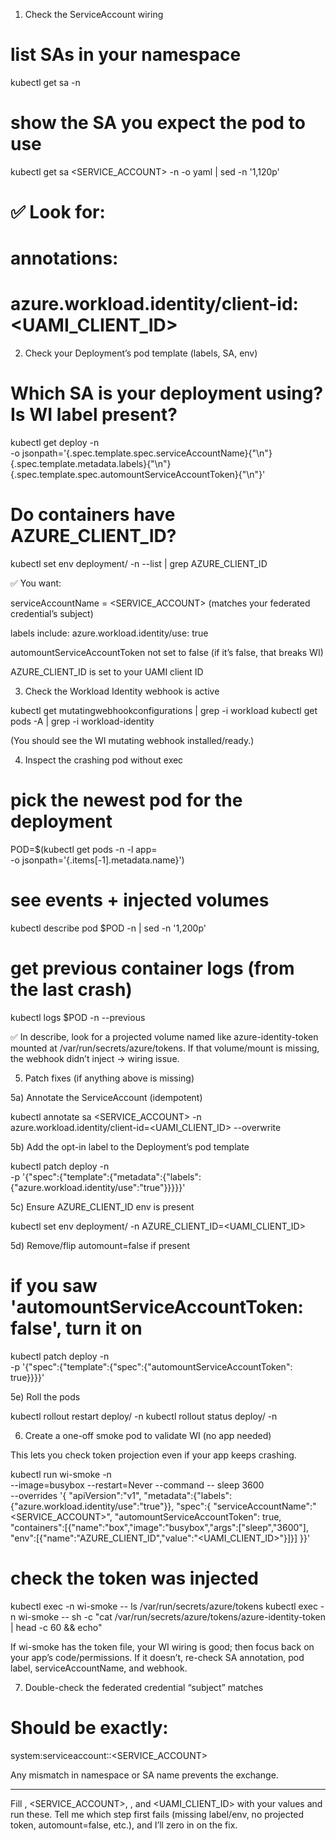 
1) Check the ServiceAccount wiring

# list SAs in your namespace
kubectl get sa -n <NAMESPACE>

# show the SA you expect the pod to use
kubectl get sa <SERVICE_ACCOUNT> -n <NAMESPACE> -o yaml | sed -n '1,120p'
# ✅ Look for:
# annotations:
#   azure.workload.identity/client-id: <UAMI_CLIENT_ID>

2) Check your Deployment’s pod template (labels, SA, env)

# Which SA is your deployment using? Is WI label present?
kubectl get deploy <DEPLOYMENT> -n <NAMESPACE> \
  -o jsonpath='{.spec.template.spec.serviceAccountName}{"\n"}{.spec.template.metadata.labels}{"\n"}{.spec.template.spec.automountServiceAccountToken}{"\n"}'

# Do containers have AZURE_CLIENT_ID?
kubectl set env deployment/<DEPLOYMENT> -n <NAMESPACE> --list | grep AZURE_CLIENT_ID

✅ You want:

serviceAccountName = <SERVICE_ACCOUNT> (matches your federated credential’s subject)

labels include: azure.workload.identity/use: true

automountServiceAccountToken not set to false (if it’s false, that breaks WI)

AZURE_CLIENT_ID is set to your UAMI client ID


3) Check the Workload Identity webhook is active

kubectl get mutatingwebhookconfigurations | grep -i workload
kubectl get pods -A | grep -i workload-identity

(You should see the WI mutating webhook installed/ready.)

4) Inspect the crashing pod without exec

# pick the newest pod for the deployment
POD=$(kubectl get pods -n <NAMESPACE> -l app=<DEPLOYMENT> \
  -o jsonpath='{.items[-1].metadata.name}')

# see events + injected volumes
kubectl describe pod $POD -n <NAMESPACE> | sed -n '1,200p'

# get previous container logs (from the last crash)
kubectl logs $POD -n <NAMESPACE> --previous

✅ In describe, look for a projected volume named like azure-identity-token mounted at
/var/run/secrets/azure/tokens. If that volume/mount is missing, the webhook didn’t inject → wiring issue.

5) Patch fixes (if anything above is missing)

5a) Annotate the ServiceAccount (idempotent)

kubectl annotate sa <SERVICE_ACCOUNT> -n <NAMESPACE> \
  azure.workload.identity/client-id=<UAMI_CLIENT_ID> --overwrite

5b) Add the opt-in label to the Deployment’s pod template

kubectl patch deploy <DEPLOYMENT> -n <NAMESPACE> \
  -p '{"spec":{"template":{"metadata":{"labels":{"azure.workload.identity/use":"true"}}}}}'

5c) Ensure AZURE_CLIENT_ID env is present

kubectl set env deployment/<DEPLOYMENT> -n <NAMESPACE> AZURE_CLIENT_ID=<UAMI_CLIENT_ID>

5d) Remove/flip automount=false if present

# if you saw 'automountServiceAccountToken: false', turn it on
kubectl patch deploy <DEPLOYMENT> -n <NAMESPACE> \
  -p '{"spec":{"template":{"spec":{"automountServiceAccountToken": true}}}}'

5e) Roll the pods

kubectl rollout restart deploy/<DEPLOYMENT> -n <NAMESPACE>
kubectl rollout status  deploy/<DEPLOYMENT> -n <NAMESPACE>

6) Create a one-off smoke pod to validate WI (no app needed)

This lets you check token projection even if your app keeps crashing.

kubectl run wi-smoke -n <NAMESPACE> \
  --image=busybox --restart=Never --command -- sleep 3600 \
  --overrides '{
    "apiVersion":"v1",
    "metadata":{"labels":{"azure.workload.identity/use":"true"}},
    "spec":{
      "serviceAccountName":"<SERVICE_ACCOUNT>",
      "automountServiceAccountToken": true,
      "containers":[{"name":"box","image":"busybox","args":["sleep","3600"],
        "env":[{"name":"AZURE_CLIENT_ID","value":"<UAMI_CLIENT_ID>"}]}]
    }}'
# check the token was injected
kubectl exec -n <NAMESPACE> wi-smoke -- ls /var/run/secrets/azure/tokens
kubectl exec -n <NAMESPACE> wi-smoke -- sh -c "cat /var/run/secrets/azure/tokens/azure-identity-token | head -c 60 && echo"

If wi-smoke has the token file, your WI wiring is good; then focus back on your app’s code/permissions.
If it doesn’t, re-check SA annotation, pod label, serviceAccountName, and webhook.

7) Double-check the federated credential “subject” matches

# Should be exactly:
system:serviceaccount:<NAMESPACE>:<SERVICE_ACCOUNT>

Any mismatch in namespace or SA name prevents the exchange.


---

Fill <NAMESPACE>, <SERVICE_ACCOUNT>, <DEPLOYMENT>, and <UAMI_CLIENT_ID> with your values and run these.
Tell me which step first fails (missing label/env, no projected token, automount=false, etc.), and I’ll zero in on the fix.

